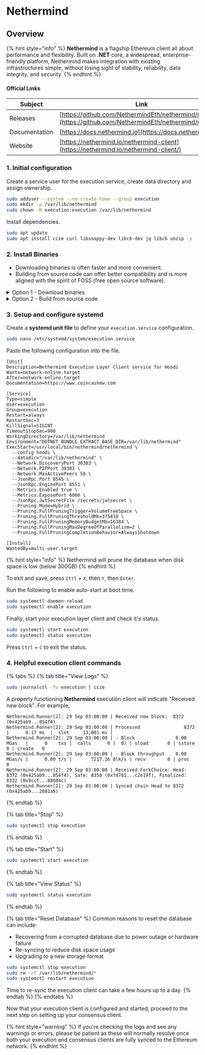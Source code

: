 # Nethermind

## Overview

{% hint style="info" %}
**Nethermind** is a flagship Ethereum client all about performance and flexibility. Built on **.NET** core, a widespread, enterprise-friendly platform, Nethermind makes integration with existing infrastructures simple, without losing sight of stability, reliability, data integrity, and security.
{% endhint %}

#### Official Links

| Subject       | Link                                                                                                         |
| ------------- | ------------------------------------------------------------------------------------------------------------ |
| Releases      | [https://github.com/NethermindEth/nethermind/releases](https://github.com/NethermindEth/nethermind/releases) |
| Documentation | [https://docs.nethermind.io](https://docs.nethermind.io/)                                                    |
| Website       | [https://nethermind.io/nethermind-client](https://nethermind.io/nethermind-client/)                          |

### 1. Initial configuration

Create a service user for the execution service, create data directory and assign ownership.

```bash
sudo adduser --system --no-create-home --group execution
sudo mkdir -p /var/lib/nethermind
sudo chown -R execution:execution /var/lib/nethermind
```

Install dependencies.

```bash
sudo apt update
sudo apt install ccze curl libsnappy-dev libc6-dev jq libc6 unzip -y
```

### 2. Install Binaries

* Downloading binaries is often faster and more convenient.
* Building from source code can offer better compatibility and is more aligned with the spirit of FOSS (free open source software).

<details>

<summary>Option 1 - Download binaries</summary>



Run the following to automatically download the latest linux release, un-zip and cleanup.

```bash
RELEASE_URL="https://api.github.com/repos/NethermindEth/nethermind/releases/latest"
BINARIES_URL="$(curl -s $RELEASE_URL | jq -r ".assets[] | select(.name) | .browser_download_url" | grep linux-x64)"

echo Downloading URL: $BINARIES_URL

cd $HOME
wget -O nethermind.zip $BINARIES_URL
unzip -o nethermind.zip -d $HOME/nethermind
rm nethermind.zip
```

Install the binaries.

<pre class="language-bash"><code class="lang-bash"><strong>sudo mv $HOME/nethermind /usr/local/bin/nethermind
</strong></code></pre>

</details>

<details>

<summary>Option 2 - Build from source code</summary>

Install .NET SDK build dependencies.

```bash
# Get Ubuntu version
declare repo_version=$(if command -v lsb_release &> /dev/null; then lsb_release -r -s; else grep -oP '(?<=^VERSION_ID=).+' /etc/os-release | tr -d '"'; fi)

# Download Microsoft signing key and repository
wget https://packages.microsoft.com/config/ubuntu/$repo_version/packages-microsoft-prod.deb -O packages-microsoft-prod.deb

# Install Microsoft signing key and repository
sudo dpkg -i packages-microsoft-prod.deb

# Clean up
rm packages-microsoft-prod.deb

# Update packages
sudo apt-get update && sudo apt-get install -y dotnet-sdk-8.0
```

Build the binaries.

```bash
mkdir -p ~/git
cd ~/git
# Clone the repo
git clone https://github.com/NethermindEth/nethermind.git
cd nethermind
# Get new tags
git fetch --tags
# Get latest tag name
latestTag=$(git describe --tags `git rev-list --tags --max-count=1`)
# Checkout latest tag
git checkout $latestTag
# Build
dotnet publish src/Nethermind/Nethermind.Runner -c release -o nethermind
```

Verify Nethermind was properly built by checking the version.

```shell
./nethermind/nethermind --version
```

Sample output of a compatible version.

```
Version: 1.25.2+78c7bf5f
Commit: 78c7bf5f2c0819f23e248ee6d108c17cd053ffd3
Build Date: 2024-01-23 06:34:53Z
OS: Linux x64
Runtime: .NET 8.0.1
```

Install the binaries.

<pre class="language-shell"><code class="lang-shell"><strong>sudo mv $HOME/git/nethermind/nethermind /usr/local/bin
</strong></code></pre>

</details>

### **3. Setup and configure systemd**

Create a **systemd unit file** to define your `execution.service` configuration.

```bash
sudo nano /etc/systemd/system/execution.service
```

Paste the following configuration into the file.

```shell
[Unit]
Description=Nethermind Execution Layer Client service for Hoodi
Wants=network-online.target
After=network-online.target
Documentation=https://www.coincashew.com

[Service]
Type=simple
User=execution
Group=execution
Restart=always
RestartSec=3
KillSignal=SIGINT
TimeoutStopSec=900
WorkingDirectory=/var/lib/nethermind
Environment="DOTNET_BUNDLE_EXTRACT_BASE_DIR=/var/lib/nethermind"
ExecStart=/usr/local/bin/nethermind/nethermind \
  --config hoodi \
  --datadir="/var/lib/nethermind" \
  --Network.DiscoveryPort 30303 \
  --Network.P2PPort 30303 \
  --Network.MaxActivePeers 50 \
  --JsonRpc.Port 8545 \
  --JsonRpc.EnginePort 8551 \
  --Metrics.Enabled true \
  --Metrics.ExposePort 6060 \
  --JsonRpc.JwtSecretFile /secrets/jwtsecret \
  --Pruning.Mode=Hybrid \
  --Pruning.FullPruningTrigger=VolumeFreeSpace \
  --Pruning.FullPruningThresholdMb=375810 \
  --Pruning.FullPruningMemoryBudgetMb=16384 \
  --Pruning.FullPruningMaxDegreeOfParallelism=2 \
  --Pruning.FullPruningCompletionBehavior=AlwaysShutdown
   
[Install]
WantedBy=multi-user.target
```

{% hint style="info" %}
Nethermind will prune the database when disk space is low (below 300GB)
{% endhint %}

To exit and save, press `Ctrl` + `X`, then `Y`, then `Enter`.

Run the following to enable auto-start at boot time.

```bash
sudo systemctl daemon-reload
sudo systemctl enable execution
```

Finally, start your execution layer client and check it's status.

```bash
sudo systemctl start execution
sudo systemctl status execution
```

Press `Ctrl` + `C` to exit the status.

### 4. Helpful execution client commands

{% tabs %}
{% tab title="View Logs" %}
```bash
sudo journalctl -fu execution | ccze
```

A properly functioning **Nethermind** execution client will indicate "Received new block". For example,

```
Nethermind.Runner[2]: 29 Sep 03:00:00 | Received new block:  8372 (0x425ab9...854f4)
Nethermind.Runner[2]: 29 Sep 03:00:00 | Processed                8372     |      0.17 ms  |  slot     13,001 ms |
Nethermind.Runner[2]: 29 Sep 03:00:00 | - Block               0.00 MGas   |      0    txs |  calls      0 (  0) | sload       0 | sstore      0 | create   0
Nethermind.Runner[2]: 29 Sep 03:00:00 | - Block throughput    0.00 MGas/s |      0.00 t/s |       7217.16 Blk/s | recv        0 | proc        0
Nethermind.Runner[2]: 29 Sep 03:00:00 | Received ForkChoice: Head: 8372 (0x425ab9...854f4), Safe: 8350 (0xfd781...c2e19f), Finalized: 8332 (0x9ccf...88684c)
Nethermind.Runner[2]: 29 Sep 03:00:00 | Synced chain Head to 8372 (0x425ab9...2881a5)
```
{% endtab %}

{% tab title="Stop" %}
```bash
sudo systemctl stop execution
```
{% endtab %}

{% tab title="Start" %}
```bash
sudo systemctl start execution
```
{% endtab %}

{% tab title="View Status" %}
```bash
sudo systemctl status execution
```
{% endtab %}

{% tab title="Reset Database" %}
Common reasons to reset the database can include:

* Recovering from a corrupted database due to power outage or hardware failure
* Re-syncing to reduce disk space usage
* Upgrading to a new storage format

```bash
sudo systemctl stop execution
sudo rm -rf /var/lib/nethermind/*
sudo systemctl restart execution
```

Time to re-sync the execution client can take a few hours up to a day.
{% endtab %}
{% endtabs %}

Now that your execution client is configured and started, proceed to the next step on setting up your consensus client.

{% hint style="warning" %}
If you're checking the logs and see any warnings or errors, please be patient as these will normally resolve once both your execution and consensus clients are fully synced to the Ethereum network.
{% endhint %}
